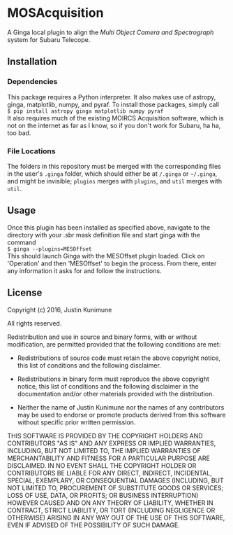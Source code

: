 # MOSAcquisition
A Ginga local plugin to align the *Multi Object Camera and Spectrograph*
system for Subaru Telecope.

## Installation
### Dependencies
This package requires a Python interpreter. It also makes use of astropy,
ginga, matplotlib, numpy, and pyraf. To install those packages, simply call  
`$ pip install astropy ginga matplotlib numpy pyraf`  
It also requires much of the existing MOIRCS Acquisition software, which is not
on the internet as far as I know, so if you don't work for Subaru, ha ha, too
bad.

### File Locations
The folders in this repository must be merged with the corresponding files in
the user's `.ginga` folder, which should either be at `/.ginga` or `~/.ginga`,
and might be invisible; `plugins` merges with `plugins`, and `util` merges with
`util`.

## Usage
Once this plugin has been installed as specified above, navigate to the
directory with your .sbr mask definition file and start ginga with the command    
`$ ginga --plugins=MESOffset`  
This should launch Ginga with the MESOffset plugin loaded. Click on 'Operation'
and then 'MESOffset' to begin the process. From there, enter any information it
asks for and follow the instructions.

## License
Copyright (c) 2016, Justin Kunimune

All rights reserved.

Redistribution and use in source and binary forms, with or without
modification, are permitted provided that the following conditions are
met: 

* Redistributions of source code must retain the above copyright
  notice, this list of conditions and the following disclaimer. 

* Redistributions in binary form must reproduce the above copyright
  notice, this list of conditions and the following disclaimer in the
  documentation and/or other materials provided with the
  distribution. 

* Neither the name of Justin Kunimune nor the names of any
  contributors may be used to endorse or promote products derived from
  this software without specific prior written permission. 

THIS SOFTWARE IS PROVIDED BY THE COPYRIGHT HOLDERS AND CONTRIBUTORS "AS
IS" AND ANY EXPRESS OR IMPLIED WARRANTIES, INCLUDING, BUT NOT LIMITED
TO, THE IMPLIED WARRANTIES OF MERCHANTABILITY AND FITNESS FOR A
PARTICULAR PURPOSE ARE DISCLAIMED. IN NO EVENT SHALL THE COPYRIGHT
HOLDER OR CONTRIBUTORS BE LIABLE FOR ANY DIRECT, INDIRECT, INCIDENTAL,
SPECIAL, EXEMPLARY, OR CONSEQUENTIAL DAMAGES (INCLUDING, BUT NOT LIMITED
TO, PROCUREMENT OF SUBSTITUTE GOODS OR SERVICES; LOSS OF USE, DATA, OR
PROFITS; OR BUSINESS INTERRUPTION) HOWEVER CAUSED AND ON ANY THEORY OF
LIABILITY, WHETHER IN CONTRACT, STRICT LIABILITY, OR TORT (INCLUDING
NEGLIGENCE OR OTHERWISE) ARISING IN ANY WAY OUT OF THE USE OF THIS
SOFTWARE, EVEN IF ADVISED OF THE POSSIBILITY OF SUCH DAMAGE.

